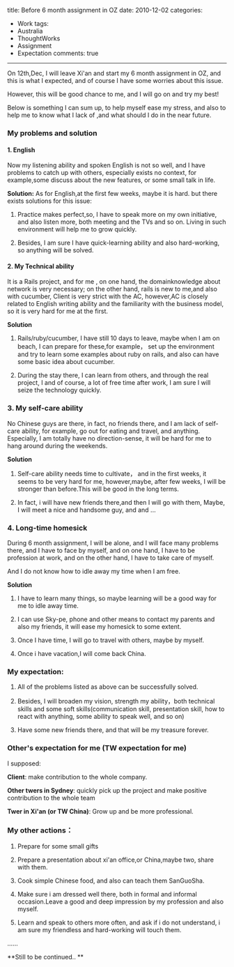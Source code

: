 title: Before 6 month assignment in OZ
date: 2010-12-02
categories:
- Work
tags:
- Australia
- ThoughtWorks
- Assignment
- Expectation
comments: true
---

On 12th,Dec, I will leave Xi'an and start my 6 month assignment in OZ, and this is what I expected, and of course I have some worries about this issue.

However, this will be good chance to me, and I will go on and try my best!

Below is something I can sum up, to help myself ease my stress, and also to help me to know what I lack of ,and what should I do in the near future.


### My problems and solution

#### 1. English

Now my listening ability and spoken English is not so well, and I have problems to catch up with others, especially exists no context, for example,some discuss about the new features, or some small talk in life.

**Solution:**
As for English,at the first few weeks, maybe it is hard.  but there exists solutions for this issue:

1. Practice makes perfect,so, I have to speak more on my own initiative, and also listen more, both meeting and the TVs and so on. Living in such environment will help me to grow quickly.

2. Besides, I am sure I have quick-learning ability and also hard-working, so anything will be solved.

#### 2. My Technical ability

It is a Rails project, and for me , on one hand, the domainknowledge about network is very necessary; on the other hand, rails is new to me,and also with cucumber,
Client is very strict with the AC, however,AC is closely related to English writing ability and the familiarity with the business model, so it is very hard for me at the first.

**Solution**

1. Rails/ruby/cucumber, I have still 10 days to leave, maybe when I am on beach, I can prepare for these,for example， set up the environment and try to learn some examples about ruby on rails, and also can have some basic idea about cucumber.

2. During the stay there, I can learn from others, and through the real project, I and of course, a lot of free time after work, I am sure I will seize the technology quickly.


### 3. My self-care ability

No Chinese guys are there, in fact, no friends there, and I am lack of self-care ability, for example, go out for eating and travel, and anything. Especially, I am totally have no direction-sense, it will be hard for me to hang around during the weekends.

**Solution**

1. Self-care ability needs time to cultivate， and  in the first weeks, it seems to be very hard for me, however,maybe, after few weeks, I will be stronger than before.This will be good in the long terms.

2. In fact, i will have new friends there,and then I will go with them, Maybe, I will meet a nice and handsome guy, and and ...

### 4. Long-time homesick

During 6 month assignment, I will be alone, and I will face many problems there, and I have to face by myself, and on one hand, I have to be profession at work, and on the other hand, I have to take care of myself.

And I do not know how to idle away my time when I am free.

**Solution**

1. I have to learn many things, so maybe learning will be a good way for me to idle away time.

2. I can use Sky-pe, phone and other means to contact my parents and also my friends, it will ease my homesick to some extent.

3. Once I have time, I will go to travel with others, maybe by myself.

4. Once i have vacation,I will come back China.

### My expectation:

1. All of the problems listed as above can be successfully solved.

2. Besides, I will broaden my vision, strength my ability，both technical skills  and some soft skills(communication skill, presentation skill, how to react with anything, some ability to speak well, and so on)

3. Have some new friends there, and that will be my treasure forever.

### Other's expectation for me (TW expectation for me)

I supposed:

**Client**: make contribution to the whole company.

**Other twers in Sydney**: quickly pick up the project and make positive contribution to the whole team

**Twer in Xi'an (or TW China)**: Grow up and be more professional.

### My other actions： 

1. Prepare for some small gifts

2. Prepare a presentation about xi'an office,or China,maybe two, share with them.

3. Cook simple Chinese food, and also can teach them SanGuoSha.

4. Make sure i am dressed well there, both in formal and informal occasion.Leave a good and deep impression by my profession and also myself.

5. Learn and speak to others more often, and ask if i do not understand, i am sure my friendless and hard-working will touch them.

......

**Still to be continued.. **
